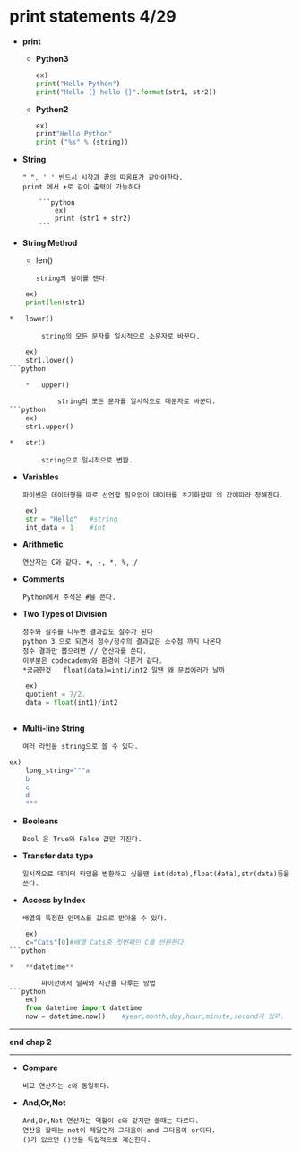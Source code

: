 print statements 4/29
=====================
* **print**

	*	**Python3**

			
		```python
		ex)
		print("Hello Python")
		print("Hello {} hello {}".format(str1, str2))
		```


	*	**Python2**


		```python
		ex)
		print"Hello Python"
		print ("%s" % (string))
		```

*	**String**

		" ", ' ' 반드시 시작과 끝의 따옴표가 같아야한다.
		print 에서 +로 같이 출력이 가능하다 

			```python		
				ex) 
				print (str1 + str2)
			```

*	**String Method**

	*	len()

			string의 길이를 잰다.


```python
	ex)	
	print(len(str1)
```

	*	lower()

			string의 모든 문자를 일시적으로 소문자로 바꾼다. 
```python			
	ex)	
	str1.lower()
```python
	
	*	upper()

			string의 모든 문자를 일시적으로 대문자로 바꾼다.
```python
	ex)
	str1.upper()
```

	*	str()

			string으로 일시적으로 변환.


*	**Variables**

		파이썬은 데이터형을 따로 선언할 필요없이 데이터를 초기화할때 의 값에따라 정해진다. 
```python
	ex)	
	str = "Hello"	#string
	int_data = 1	#int
```

*	**Arithmetic**

		연산자는 C와 같다. +, -, *, %, /


*	**Comments**

		Python에서 주석은 #을 쓴다.


*	**Two Types of Division**

		정수와 실수를 나누면 결과값도 실수가 된다
		python 3 으로 되면서 정수/정수의 결과값은 소수점 까지 나온다
		정수 결과만 뽑으려면 // 연산자를 쓴다.
		이부분은 codecademy와 환경이 다른거 같다.
		*궁금한것	float(data)=int1/int2 일땐 왜 문법에러가 날까
```python
	ex)
	quotient = 7/2.
	data = float(int1)/int2
	
```

*	**Multi-line String**

		여러 라인을 string으로 쓸 수 있다.
```python
ex)	
	long_string="""a
	b
	c
	d
	"""
```

*	**Booleans**

		Bool 은 True와 False 값만 가진다.

*	**Transfer data type**

		일시적으로 데이터 타입을 변환하고 싶을땐 int(data),float(data),str(data)등을 쓴다.

*	**Access by Index**

		배열의 특정한 인덱스를 값으로 받아올 수 있다.

```python		
	ex)	
	c="Cats"[0]#배열 Cats중 첫번째인 C를 반환한다.
```python

*	**datetime**

		파이선에서 날짜와 시간을 다루는 방법 
```python
	ex)
	from datetime import datetime
	now = datetime.now()	#year,month,day,hour,minute,second가 있다.
```

***
**end chap 2**
***

*	**Compare**

		비교 연산자는 c와 동일하다.

*	**And,Or,Not**

		And,Or,Not 연산자는 역할이 c와 같지만 쓸때는 다르다.
		연산을 할때는 not이 제일먼저 그다음이 and 그다음이 or이다.
		()가 있으면 ()안을 독립적으로 계산한다.

